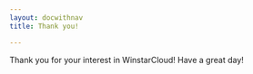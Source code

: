 ```yaml
---
layout: docwithnav
title: Thank you!

---
```


Thank you for your interest in WinstarCloud! Have a great day!
